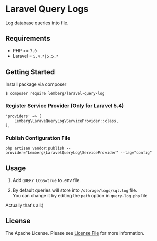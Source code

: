 # Laravel Query Logs

Log database queries into file.

## Requirements

* PHP >= `7.0`
* Laravel = `5.4.*|5.5.*`

## Getting Started

Install package via composer
```
$ composer require lemberg/laravel-query-log
```

### Register Service Provider (Only for Laravel 5.4)

```
'providers' => [
    Lemberg\LaraveQueryLog\ServiceProvider::class,
],
```

### Publish Configuration File

```
php artisan vendor:publish --provider="Lemberg\LaravelQueryLog\ServiceProvider" --tag="config"
```

## Usage

1. Add  `QUERY_LOGS=true` to .env file.<br/>

2. By default queries will store into `/storage/logs/sql.log` file.<br/> 
You can change it by editing the `path` option in `query-log.php` file

Actually that's all:) 

## License

The Apache License. Please see [License File](LICENSE.md) for more information.
